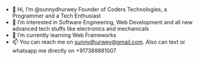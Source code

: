 - 👋 Hi, I’m @sunnydhurwey Founder of Coders Technologies, a Programmer and a Tech Enthusiast
- 👀 I’m interested in Software Engineering, Web Development and all new advanced tech stuffs like electronics and mechanicals
- 🌱 I’m currently learning Web Frameworks
- 📫 You can reach me on sunnydhurwey@gmail.com. Also can text or whatsapp me directly on +917389881007

<!---
sunnydhurwey/sunnydhurwey is a ✨ special ✨ repository because its `README.md` (this file) appears on your GitHub profile.
You can click the Preview link to take a look at your changes.
--->
